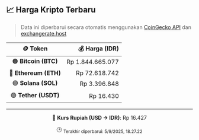 

<!-- HARGA_KRIPTO -->
## 📈 Harga Kripto Terbaru

> Data ini diperbarui secara otomatis menggunakan [CoinGecko API](https://www.coingecko.com/) dan [exchangerate.host](https://exchangerate.host/)

<div align="center">

| 🪙 Token | 💰 Harga (IDR) |
|:------:|---------------:|
| 🟠 **Bitcoin (BTC)**   | Rp 1.844.665.077 |
| 🔵 **Ethereum (ETH)**  | Rp 72.618.742 |
| 🟣 **Solana (SOL)**    | Rp 3.396.848 |
| 🟢 **Tether (USDT)**   | Rp 16.430 |

---

💱 **Kurs Rupiah (USD → IDR)**: Rp 16.427

🕒 <sub>Terakhir diperbarui: 5/9/2025, 18.27.22</sub>

</div>
<!-- /HARGA_KRIPTO -->